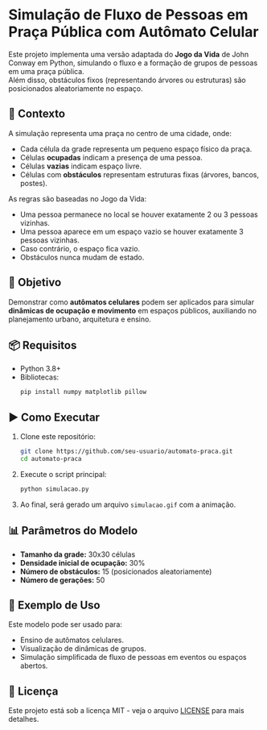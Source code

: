 
# Simulação de Fluxo de Pessoas em Praça Pública com Autômato Celular

Este projeto implementa uma versão adaptada do **Jogo da Vida** de John Conway em Python, simulando o fluxo e a formação de grupos de pessoas em uma praça pública.  
Além disso, obstáculos fixos (representando árvores ou estruturas) são posicionados aleatoriamente no espaço.

## 📝 Contexto

A simulação representa uma praça no centro de uma cidade, onde:
- Cada célula da grade representa um pequeno espaço físico da praça.
- Células **ocupadas** indicam a presença de uma pessoa.
- Células **vazias** indicam espaço livre.
- Células com **obstáculos** representam estruturas fixas (árvores, bancos, postes).

As regras são baseadas no Jogo da Vida:
- Uma pessoa permanece no local se houver exatamente 2 ou 3 pessoas vizinhas.
- Uma pessoa aparece em um espaço vazio se houver exatamente 3 pessoas vizinhas.
- Caso contrário, o espaço fica vazio.
- Obstáculos nunca mudam de estado.

## 🎯 Objetivo

Demonstrar como **autômatos celulares** podem ser aplicados para simular **dinâmicas de ocupação e movimento** em espaços públicos, auxiliando no planejamento urbano, arquitetura e ensino.

## 📦 Requisitos

- Python 3.8+
- Bibliotecas:
  ```bash
  pip install numpy matplotlib pillow
  ```

## ▶️ Como Executar

1. Clone este repositório:
   ```bash
   git clone https://github.com/seu-usuario/automato-praca.git
   cd automato-praca
   ```

2. Execute o script principal:
   ```bash
   python simulacao.py
   ```

3. Ao final, será gerado um arquivo `simulacao.gif` com a animação.

## 📊 Parâmetros do Modelo

- **Tamanho da grade:** 30x30 células
- **Densidade inicial de ocupação:** 30%
- **Número de obstáculos:** 15 (posicionados aleatoriamente)
- **Número de gerações:** 50

## 📌 Exemplo de Uso

Este modelo pode ser usado para:
- Ensino de autômatos celulares.
- Visualização de dinâmicas de grupos.
- Simulação simplificada de fluxo de pessoas em eventos ou espaços abertos.

## 📜 Licença

Este projeto está sob a licença MIT - veja o arquivo [LICENSE](LICENSE) para mais detalhes.
